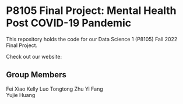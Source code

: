 # P8105 Final Project: Mental Health Post COVID-19 Pandemic

This repository holds the code for our Data Science 1 (P8105) Fall 2022 Final Project. 

Check out our website: 

## Group Members
Fei Xiao
Kelly Luo 
Tongtong Zhu 
Yi Fang  
Yujie Huang